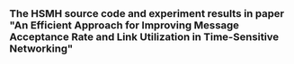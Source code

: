 # <font size=4>The HSMH source code and experiment results in paper "An Efficient Approach for Improving Message Acceptance Rate and Link Utilization in Time-Sensitive Networking"
